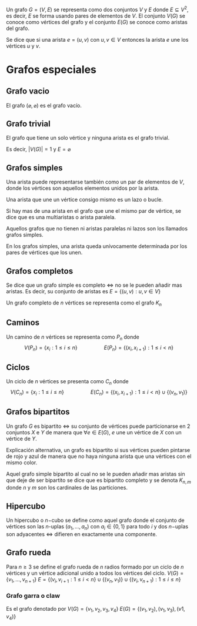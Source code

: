 Un grafo $G=(V,E)$ se representa como dos conjuntos $V$ y $E$ donde $E \subseteq V^2$, es decir, $E$ se forma usando pares de elementos de $V$. El conjunto $V(G)$ se conoce como vértices del grafo y el conjunto $E(G)$ se conoce como aristas del grafo.

Se dice que si una arista $e=(u,v)$ con $u,v \in V$ entonces la arista $e$ une los vértices $u$ y $v$.
# Grafos especiales

## Grafo vacio
El grafo $(\varnothing, \varnothing)$ es el grafo vacío.

## Grafo trivial
El grafo que tiene un solo vértice y ninguna arista es el grafo trivial.

Es decir, $|V(G)| = 1$ y $E = \varnothing$

## Grafos simples

Una arista puede representarse también como un par de elementos de $V$, donde los vértices son aquellos elementos unidos por la arista.

Una arista que une un vértice consigo mismo es un lazo o bucle.

Si hay mas de una arista en el grafo que une el mismo par de vértice, se dice que es una multiaristas o arista paralela.

Aquellos grafos que no tienen ni aristas paralelas ni lazos son los llamados grafos simples.

En los grafos simples, una arista queda unívocamente determinada por los pares de vértices que los unen.

## Grafos completos
Se dice que un grafo simple es completo $\iff$ no se le pueden añadir mas aristas.
Es decir, su conjunto de aristas es $E = \{(u,v) : u,v \in V \}$

Un grafo completo de $n$ vértices se representa como el grafo $K_n$

## Caminos
Un camino de $n$ vértices se representa como $P_n$ donde
$$V(P_n)=\{x_i : 1 \leq i \leq n\} \hspace{2cm} E(P_n)=\{(x_i, x_{i+1}) : 1 \leq i < n \}$$
## Ciclos
Un ciclo de $n$ vértices se presenta como $C_n$ donde
$$V(C_n)=\{x_i : 1 \leq i \leq n\} \hspace{2cm} E(C_n)=\{(x_i, x_{i+1}) : 1 \leq i < n \} \cup \{(v_n,v_1)\}$$
## Grafos bipartitos
Un grafo $G$ es bipartito $\iff$ su conjunto de vértices puede particionarse en $2$ conjuntos $X$ e $Y$ de manera que $\forall e \in E(G)$, $e$ une un vértice de $X$ con un vértice de $Y$.

Explicación alternativa, un grafo es bipartito si sus vértices pueden pintarse de rojo y azul de manera que no haya ninguna arista que una vértices con el mismo color.

Aquel grafo simple bipartito al cual no se le pueden añadir mas aristas sin que deje de ser bipartito se dice que es bipartito completo y se denota $K_{n,m}$ donde $n$ y $m$ son los cardinales de las particiones.

## Hipercubo
Un hipercubo o $n-$cubo se define como aquel grafo donde el conjunto de vértices son las $n$-uplas $(a_1,\dots,a_n)$ con $a_i \in \{0,1\}$ para todo $i$ y dos $n-$uplas son adyacentes $\iff$ difieren en exactamente una componente. 

## Grafo rueda
Para $n \geq 3$ se define el grafo rueda de $n$ radios formado por un ciclo de $n$ vértices y un vértice adicional unido a todos los vértices del ciclo. 
$V(G) = \{v_1,\dots,v_{n+1}\}$
$E=\{(v_i,v_{i+1} : 1 \leq i < n\} \cup \{(v_n,v_1)\} \cup \{(v_i,v_{n+1}) : 1 \leq i \leq n\}$

### Grafo garra o claw
Es el grafo denotado por
$V(G) = \{v_1,v_2,v_3,v_4\}$
$E(G) = \{(v_1,v_2),(v_1,v_3),(v1,v_4)\}$